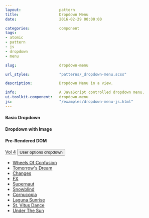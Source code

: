 ```yaml
---
layout:                 pattern
title:                  Dropdown Menu
date:                   2016-02-29 00:00:00

categories:             component
tags:
- atomic
- pattern
- js
- dropdown
- menu

slug:                   dropdown-menu

url_styles:             "patterns/_dropdown-menu.scss"

description:            Dropdown Menu in a view.

info:                   A JavaScript controlled dropdown menu.
ui-toolkit-component:   dropdown-menu
js:                     "/examples/dropdown-menu-js.html"
---
```

<h4 class="hd-6 example-set-hd">Basic Dropdown</h4>
<div class="example-set">
    <div class="js-user-cta"></div>
</div>

<h4 class="hd-6 example-set-hd">Dropdown with Image</h4>
<div class="example-set">
    <div class="js-user-cta-img"></div>
</div>

<h4 class="hd-6 example-set-hd">Pre-Rendered DOM</h4>
<div class="example-set prerendered-dropdown js-dropdown-menu-vol-4">
    <div class="wrapper-more-actions dropdown-menu-container">
        <a href="/" class="menu-title">Vol 4</a>
        <button type="button" class="menu-button button-more has-dropdown js-dropdown-button default-icon" aria-haspopup="true" aria-expanded="false" aria-controls="edx-prerendered-user-menu">
            <span class="sr-only">User options dropdown</span>
        </button>
        <ul class="dropdown-menu is-hidden" id="edx-prerendered-user-menu" tabindex="-1">
            <li class="dropdown-item"><a href="/" class="action">Wheels Of Confusion</a></li>
            <li class="dropdown-item"><a href="/" class="action">Tomorrow's Dream</a></li>
            <li class="dropdown-item"><a href="/" class="action">Changes</a></li>
            <li class="dropdown-item"><a href="/" class="action">FX</a></li>
            <li class="dropdown-item"><a href="/" class="action">Supernaut</a></li>
            <li class="dropdown-item"><a href="/" class="action">Snowblind</a></li>
            <li class="dropdown-item"><a href="/" class="action">Cornucopia</a></li>
            <li class="dropdown-item"><a href="/" class="action">Laguna Sunrise</a></li>
            <li class="dropdown-item"><a href="/" class="action">St. Vitus Dance</a></li>
            <li class="dropdown-item"><a href="/" class="action">Under The Sun</a></li>
         </ul>
    </div>
</div>